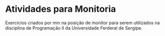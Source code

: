 # Atividades para Monitoria
 Exercicíos criados por min na posição de monitor para serem utilizados na disciplina de Programação II  da Universidade Ferderal de Sergipe.
